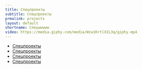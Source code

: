 ```yaml
---
title: Спецпроекты
subtitle: Спецпроекты
prmalink: projects
layout: default
shortname: Спецwwwww
video: https://media.giphy.com/media/Wza1KrtlXIL3q/giphy.mp4
---
```


+ [Спецпроекты](projects)
+ [Спецпроекты](projects)
+ [Спецпроекты](projects)
+ [Спецпроекты](projects)
